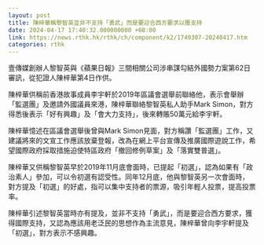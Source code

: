 ```yaml
---
layout: post
title: 陳梓華稱黎智英並非不支持「勇武」而是要迎合西方要求以獲支持
date: 2024-04-17 17:40:32.000000000 +08:00
link: https://news.rthk.hk/rthk/ch/component/k2/1749307-20240417.htm
categories: rthk
---
```


壹傳媒創辦人黎智英與《蘋果日報》三間相關公司涉串謀勾結外國勢力案第62日審訊，從犯證人陳梓華第4日作供。

陳梓華供稱前香港故事成員李宇軒於2019年區議會選舉前聯絡他，表示會舉辦「監選團」及邀請外國議員來港，陳梓華聯絡黎智英私人助手Mark Simon，對方得悉後表示「好有興趣」及「會大力支持」，後來轉賬50萬元給李宇軒。

陳梓華憶述在區議會選舉後曾與Mark Simon見面，對方稱讚「監選團」工作，又建議將來的文宣工作應該放棄登報，改為在網上平台宣傳及推廣國際遊說工作，希望國際政府採取措施迫使特區政府「撤回修例草案」及「落實雙普選」。

陳梓華又供稱黎智英早於2019年11月底會面時，已提起「初選」，認為如果有「政治素人」參加，可以令初選有認受性。同年12月底，他與黎智英另一次會面時，對方提及「初選」的好處，指可以集中支持者的票源，吸引年輕人投票，提高投票率。

陳梓華引述黎智英當時亦有提及，並非不支持「勇武」，而是要迎合西方要求，獲得國際支持，又認為應該用老泛民的思想作為主流意見，陳梓華曾向李宇軒提及「初選」，對方表示不感興趣。
